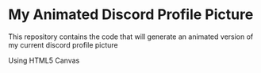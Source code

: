 # My Animated Discord Profile Picture

This repository contains the code that will generate an animated version of my current discord profile picture

Using HTML5 Canvas
